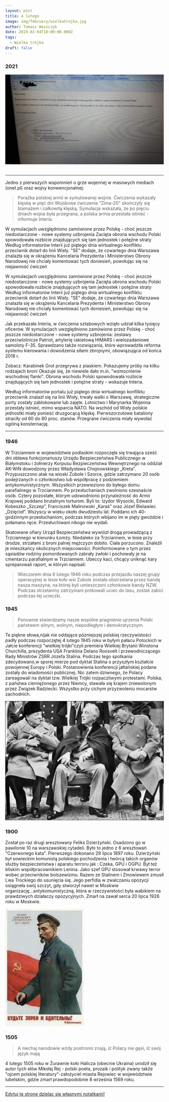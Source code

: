 ```yaml
---
layout: post
title: 4 lutego
image: img/february/wielkatrojka.jpg
author: Tomasz Waszczyk
date: 2019-02-04T10:00:00.000Z
tags:
  - Wielka trójka
draft: false
---
```


### 2021

<img src="./img/february/kupno.jpg"><br><br>

---

Jedno z pierwszych wspomnień o grze wojennej w masowych mediach (onet.pl) oraz wojny konwencjonalnej:

> Porażka polskiej armii w symulowanej wojnie. Ćwiczenia wykazały klęskę w pięć dni Wojskowe ćwiczenia "Zima-20" skończyły się blamażem i całkowitą klęską. Symulacja wskazała, że po pięciu dniach wojna była przegrana, a polska armia przestała istnieć - informuje Interia.

W symulacjach uwzględniono zamówione przez Polskę - choć jeszcze niedostarczone - nowe systemy uzbrojenia
Zacięta obrona wschodu Polski spowodowała rozbicie znajdujących się tam jednostek i potężne straty
Według informatorów Interii już piątego dnia wirtualnego konfliktu przeciwnik dotarł do linii Wisły. "SE" dodaje, że czwartego dnia Warszawa znalazła się w okrążeniu
Kancelaria Prezydenta i Ministerstwo Obrony Narodowej nie chciały komentować tych doniesień, powołując się na niejawność ćwiczeń

W symulacjach uwzględniono zamówione przez Polskę - choć jeszcze niedostarczone - nowe systemy uzbrojenia
Zacięta obrona wschodu Polski spowodowała rozbicie znajdujących się tam jednostek i potężne straty
Według informatorów Interii już piątego dnia wirtualnego konfliktu przeciwnik dotarł do linii Wisły. "SE" dodaje, że czwartego dnia Warszawa znalazła się w okrążeniu
Kancelaria Prezydenta i Ministerstwo Obrony Narodowej nie chciały komentować tych doniesień, powołując się na niejawność ćwiczeń

Jak przekazała Interia, w ćwiczenia sztabowych wzięło udział kilka tysięcy oficerów. W symulacjach uwzględniono zamówione przez Polskę - choć jeszcze niedostarczone - nowe systemy uzbrojenia: zestawy przeciwlotnicze Patriot, artylerię rakietową HIMARS i wielozadaniowe samoloty F-35. Sprawdzano także rozwiązania, które wprowadziła reforma systemu kierowania i dowodzenia siłami zbrojnymi, obowiązująca od końca 2018 r.

Zobacz: Karabinek Grot przegrywa z piaskiem. Pokazujemy próby na kilku rodzajach broni
Okazuje się, że niewiele dało m.in. "wzmocnienie wschodniej flanki". Obrona wschodu Polski spowodowała rozbicie znajdujących się tam jednostek i potężne straty - wskazuje Interia.

Według informatorów portalu już piątego dnia wirtualnego konfliktu przeciwnik znalazł się na linii Wisły, trwały walki o Warszawę, strategiczne porty zostały zablokowane lub zajęte. Lotnictwo i Marynarka Wojenna przestały istnieć, mimo wsparcia NATO. Na wschód od Wisły polskie jednostki miały ponieść druzgocącą klęskę. Pierwszorzutowe bataliony straciły od 60 do 80 proc. stanów. Przegrane ćwiczenia miały wywołać ogólną konsternację.

---

### 1946

W Trzciannem w województwie podlaskim rozpoczęła się trwająca sześć dni obława funkcjonariuszy Urzędu Bezpieczeństwa Publicznego w Białymstoku i żołnierzy Korpusu Bezpieczeństwa Wewnętrznego na oddział AK-WiN dowodzony przez Władysława Chojnowskiego „Kreta”.
Przypuszczono atak na wioski Zubole i Szorce, gdzie zatrzymano 20 osób podejrzanych o członkostwo lub współpracę z podziemiem antykomunistycznym. Wszystkich przewieziono do byłego domu parafialnego w Trzciannem. Po przesłuchaniach zwolniono szesnaście osób. Cztery pozostałe, którym udowodniono przynależność do Armii Krajowej poddano brutalnym torturom. Byli to: Izydor Wysocki, Edward Kobeszko „Szczep”, Franciszek Malinowski „Karaś” oraz Józef Bielawiec „Dzięcioł”. Wszyscy w wieku około dwudziestu lat. Poddano ich 40- godzinnym przesłuchaniom, podczas których wbijano im w pięty gwoździe i połamano ręce. Przesłuchiwani nikogo nie wydali.

Skatowane ofiary Urząd Bezpieczeństwa wywiózł drogą prowadzącą z Trzciannego w kierunku Łomży. Niedaleko za Trzciannem, w lesie przy drodze, strzałami z broni palnej mężczyzn dobito. Ciała porzucono. Znaleźli je mieszkańcy okolicznych miejscowości. Poinformowane o tym przez sąsiadów rodziny pomordowanych zabrały zwłoki i pochowały je na cmentarzu parafialnym w Trzciannem.
Ubeccy kaci, chcący uniknąć kary spreparowali raport, w którym napisali:
> Wieczorem dnia 6 lutego 1946 roku podczas przejazdu naszej grupy operacyjnej w lesie koło wsi Zubole została obstrzelana przez bandę nasza maszyna, na której byli umieszczeni członkowie bandy NZW. Podczas strzelaniny zatrzymani próbowali uciec do lasu, zostali zabici podczas tej ucieczki.

### 1945

> Ponownie stwierdzamy nasze wspólne pragnienie ujrzenia Polski państwem silnym, wolnym, niepodległym i demokratycznym.

Te piękne słowa,nijak nie oddające pózniejszej polskiej rzeczywistości padły podczas rozpoczętej 4 lutego 1945 roku w byłym pałacu Potockich w Jałcie konferencji "wielkiej trójki"czyli premiera Wielkiej Brytanii Winstona Churchilla, prezydenta USA Franklina Delano Roosvelt i przewodniczącego Rady Ministrów ZSRR Józefa Stalina.
Podczas tego spotkania zdecydowano,w sporej mierze pod dyktat Stalina o przyszłym kształcie powojennej Europy i Polski.
Postanowienia konferencji jałtańskiej podane
zostały do wiadomości publicznej. Nic zatem
dziwnego, że Polacy zareagowali na dyktat tzw.
Wielkiej Trójki rozpaczliwymi protestami. Polska, z państwa ciemiężonego przez Niemcy, stawała się krajem zniewolonym przez Związek
Radziecki. Wszystko przy cichym przyzwoleniu
mocarstw zachodnich.

<img src="./img/february/wielkatrojka.jpg"/><br>

### 1900

Został po raz drugi aresztowany Feliks Dzierżyński. Osadzono go w pawilonie 10 na warszawskiej cytadeli. Było to jedno z 6 aresztowań "Czerwonego
kata". Pierwszego dokonano 29 lipca 1897 roku.
Dzierżyński był sowieckim komunistą polskiego pochodzenia i twórcą takich organów służby bezpieczeństwa i aparatu terroru jak : Czeka, GPU i OGPU. Był też bliskim współpracownikiem Lenina. Jako szef GPU stosował krwawy terror wobec przeciwników bolszewizmu. Razem ze Stalinem i Zinowiewem zmusił Lwa Trockiego do
usunięcia się. Jego perfidia w zwalczaniu opozycji osiągneła swój szczyt, gdy stworzył nawet w Moskwie organizację...antykomunistyczną, która w
rzeczywistości była wabikiem na prawdziwych
działaczy opozycyjnych.
Zmarł na zawał serca 20 lipca 1926 roku w Moskwie.

<img src="./img/february/dzierzynski.jpg"/><br>

### 1505

> A niechaj narodowie wżdy postronni znają, iż Polacy nie gęsi, iż swój język mają

4 lutego 1505 roku w Żurawnie koło Halicza (obecnie Ukraina) urodził się autor tych słów Mikołaj Rej - polski poeta, prozaik i polityk zwany także "ojcem polskiej literatury"-założyciel miasta Rejowiec w województwie lubelskim, gdzie zmarł prawdopodobnie 8 września 1569 roku.

---

<a href="https://github.com/TomaszWaszczyk/historia.waszczyk.com/edit/master/src/content/february-4.md" target="_blank">Edytuj tę stronę dzieląc się własnymi notatkami!</a>
